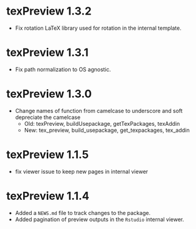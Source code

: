 # texPreview 1.3.2
* Fix rotation LaTeX library used for rotation in the internal template.

# texPreview 1.3.1
* Fix path normalization to OS agnostic.

# texPreview 1.3.0

* Change names of function from camelcase to underscore and soft depreciate the camelcase
  - Old: texPreview, buildUsepackage, getTexPackages, texAddin
  - New: tex_preview, build_usepackage, get_texpackages, tex_addin

# texPreview 1.1.5

* fix viewer issue to keep new pages in internal viewer


# texPreview 1.1.4

* Added a `NEWS.md` file to track changes to the package.
* Added pagination of preview outputs in the `Rstudio` internal viewer.
